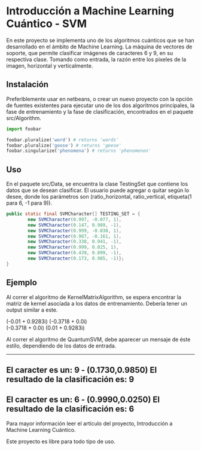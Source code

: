 # Introducción a Machine Learning Cuántico - SVM

En este proyecto se implementa uno de los algoritmos cuánticos que se han desarrollado en el ámbito de Machine Learning. La máquina de vectores de soporte, que permite clasificar imágenes de caracteres 6 y 9, en su respectiva clase. Tomando como entrada, la razón entre los pixeles de la imagen, horizontal y verticalmente.

## Instalación

Preferiblemente usar en netbeans, o crear un nuevo proyecto con la opción de fuentes existentes para ejecutar uno de los dos algoritmos principales, la fase de entrenamiento y la fase de clasificación, encontrados en el paquete src/Algorithm.

```python
import foobar

foobar.pluralize('word') # returns 'words'
foobar.pluralize('goose') # returns 'geese'
foobar.singularize('phenomena') # returns 'phenomenon'
```

## Uso
En el paquete src/Data, se encuentra la clase TestingSet que contiene los datos que se desean clasificar. El usuario puede agregar o quitar según lo desee, donde los parámetros son (ratio_horizontal, ratio_vertical, etiqueta(1 para 6, -1 para 9)).

```java
public static final SVMCharacter[] TESTING_SET = {
        new SVMCharacter(0.997, -0.077, 1),
        new SVMCharacter(0.147, 0.989, -1),
        new SVMCharacter(0.999, -0.030, 1),
        new SVMCharacter(0.987, -0.161, 1),
        new SVMCharacter(0.338, 0.941, -1),
        new SVMCharacter(0.999, 0.025, 1),
        new SVMCharacter(0.439, 0.899, -1),
        new SVMCharacter(0.173, 0.985, -1)};
}
```

## Ejemplo

Al correr el algoritmo de KernelMatrixAlgorithm, se espera encontrar la matriz de kernel asociada a los datos de entrenamiento. Debería tener un output similar a este.

(-0.01 + 0.9283i) (-0.3718 + 0.0i)                                        
(-0.3718 + 0.0i) (0.01 + 0.9283i) 

Al correr el algoritmo de QuantumSVM, debe aparecer un mensaje de éste estilo, dependiendo de los datos de entrada.

------
El caracter es un: 9 - (0.1730,0.9850)
El resultado de la clasificación es: 9
------
El caracter es un: 6 - (0.9990,0.0250)
El resultado de la clasificación es: 6
------

Para mayor información leer el artículo del proyecto, Introducción a Machine Learning Cuántico.

Este proyecto es libre para todo tipo de uso.